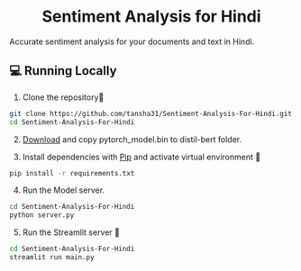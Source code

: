 <h1 align="center">
Sentiment Analysis for Hindi
</h1>

Accurate sentiment analysis for your documents and text in Hindi.

## 💻 Running Locally

1. Clone the repository📂

```bash
git clone https://github.com/tansha31/Sentiment-Analysis-For-Hindi.git
cd Sentiment-Analysis-For-Hindi
```

2. [Download](https://drive.google.com/file/d/1Tqx3tX5pcBHFpy-04OsYODepjiRV2MMy/view?usp=share_link) and copy pytorch_model.bin to distil-bert folder.

3. Install dependencies with [Pip](https://pypi.org/project/pip) and activate virtual environment 🔨

```bash
pip install -r requirements.txt
```

4. Run the Model server.

```bash
cd Sentiment-Analysis-For-Hindi
python server.py
```

5. Run the Streamlit server 🚀

```bash
cd Sentiment-Analysis-For-Hindi
streamlit run main.py
```
